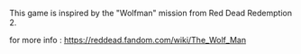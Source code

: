 This game is inspired by the "Wolfman" mission from Red Dead Redemption 2.

for more info : https://reddead.fandom.com/wiki/The_Wolf_Man


